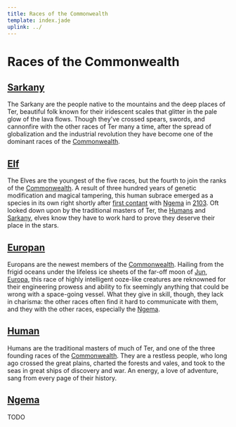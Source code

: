 ```yaml
---
title: Races of the Commonwealth
template: index.jade
uplink: ../
---
```


# Races of the Commonwealth
<!--{#top.center}-->

## [Sarkany](./sarkany/)
The Sarkany are the people native to the mountains and the deep places of Ter, beautiful folk known for their iridescent scales that glitter in the pale glow of the lava flows. Though they've crossed spears, swords, and cannonfire with the other races of Ter many a time, after the spread of globalization and the industrial revolution they have become one of the dominant races of the [Commonwealth].

## [Elf](./elves/)
The Elves are the youngest of the five races, but the fourth to join the ranks of the [Commonwealth]. A result of three hundred years of genetic modification and magical tampering, this human subrace emerged as a species in its own right shortly after [first contant] with [Ngema][planet-ngema] in [2103]. Oft looked down upon by the traditional masters of Ter, the [Humans](#human) and [Sarkany](#sarkany), elves know they have to work hard to prove they deserve their place in the stars.

## [Europan](./europans/)
Europans are the newest members of the [Commonwealth]. Hailing from the frigid oceans under the lifeless ice sheets of the far-off moon of [Jun][planet-jun], [Europa][planet-europa], this race of highly intelligent ooze-like creatures are reknowned for their engineering prowess and ability to fix seemingly anything that could be wrong with a space-going vessel. What they give in skill, though, they lack in charisma: the other races often find it hard to communicate with them, and they with the other races, especially the [Ngema](#ngema).

## [Human](./humans/)
Humans are the traditional masters of much of Ter, and one of the three founding races of the [Commonwealth]. They are a restless people, who long ago crossed the great plains, charted the forests and vales, and took to the seas in great ships of discovery and war. An energy, a love of adventure, sang from every page of their history.

## [Ngema](./ngema/)
TODO

<!-- organization: links below -->
[2103]: /star-sky/setting/timeline/#2103
[Commonwealth]: /star-sky/setting/factions/commonwealth/
[first contant]: /star-sky/setting/timeline/first-contact.md
[planet-europa]: /star-sky/setting/locations/jun/europa/
[planet-ngema]: /star-sky/setting/locations/ngema/
[planet-jun]: /star-sky/setting/locations/jun/
[timeline]: /star-sky/setting/timeline/
